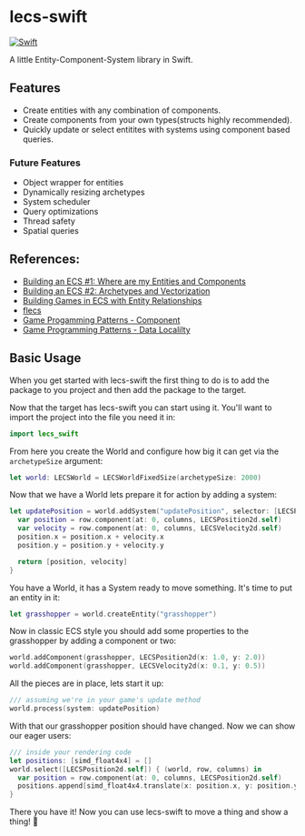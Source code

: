 # lecs-swift

[![Swift](https://github.com/prufrock/lecs-swift/actions/workflows/test.yaml/badge.svg)](https://github.com/prufrock/lecs-swift/actions/workflows/test.yaml)

A little Entity-Component-System library in Swift.

## Features

* Create entities with any combination of components.
* Create components from your own types(structs highly recommended).
* Quickly update or select entitites with systems using component based queries.

### Future Features

* Object wrapper for entities
* Dynamically resizing archetypes
* System scheduler
* Query optimizations
* Thread safety
* Spatial queries

## References:
* [Building an ECS #1: Where are my Entities and Components](https://ajmmertens.medium.com/building-an-ecs-1-where-are-my-entities-and-components-63d07c7da742)
* [Building an ECS #2: Archetypes and Vectorization](https://ajmmertens.medium.com/building-an-ecs-2-archetypes-and-vectorization-fe21690805f9)
* [Building Games in ECS with Entity Relationships
](https://ajmmertens.medium.com/building-games-in-ecs-with-entity-relationships-657275ba2c6c)
* [flecs](https://www.flecs.dev/flecs/index.html)
* [Game Progamming Patterns - Component](http://gameprogrammingpatterns.com/component.html)
* [Game Programming Patterns - Data Localilty](http://gameprogrammingpatterns.com/data-locality.html)

## Basic Usage

When you get started with lecs-swift the first thing to do is to add the package to you project and then add the package to the target.

Now that the target has lecs-swift you can start using it. You'll want to import the project into the file you need it in:
```swift
import lecs_swift
```

From here you create the World and configure how big it can get via the `archetypeSize` argument:

```swift
let world: LECSWorld = LECSWorldFixedSize(archetypeSize: 2000)
```

Now that we have a World lets prepare it for action by adding a system:
```swift
let updatePosition = world.addSystem("updatePosition", selector: [LECSPosition2d.self, LECSVelocity2d.self]) { world, row, columns in
  var position = row.component(at: 0, columns, LECSPosition2d.self)
  var velocity = row.component(at: 0, columns, LECSVelocity2d.self)
  position.x = position.x + velocity.x
  position.y = position.y + velocity.y

  return [position, velocity]
}
```

You have a World, it has a System ready to move something. It's time to put an entity in it:

```swift
let grasshopper = world.createEntity("grasshopper")
```

Now in classic ECS style you should add some properties to the grasshopper by adding a component or two:
```swift
world.addComponent(grasshopper, LECSPosition2d(x: 1.0, y: 2.0))
world.addComponent(grasshopper, LECSVelocity2d(x: 0.1, y: 0.5))
```

All the pieces are in place, lets start it up:
```swift
/// assuming we're in your game's update method
world.process(system: updatePosition)
```

With that our grasshopper position should have changed. Now we can show our eager users:
```swift
/// inside your rendering code
let positions: [simd_float4x4] = []
world.select([LECSPosition2d.self]) { (world, row, columns) in
  var position = row.component(at: 0, columns, LECSPosition2d.self)
  positions.append[simd_float4x4.translate(x: position.x, y: position.y)]
}
```

There you have it! Now you can use lecs-swift to move a thing and show a thing! :horse_racing:
